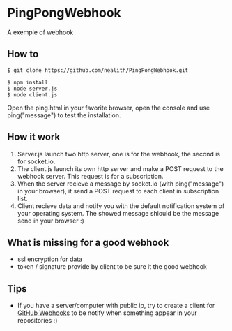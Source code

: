 # PingPongWebhook

A exemple of webhook

## How to

    $ git clone https://github.com/nealith/PingPongWebhook.git

    $ npm install
    $ node server.js
    $ node client.js

Open the ping.html in your favorite browser, open the console and use ping("message") to test the installation.

## How it work

1. Server.js launch two http server, one is for the webhook, the second is for socket.io.
2. The client.js launch its own http server and make a POST request to the webhook server. This request is for a subscription.
3. When the server recieve a message by socket.io (with ping("message") in your browser), it send a POST request to each client in subscription list.
4. Client recieve data and notify you with the default notification system of your operating system. The showed message shlould be the message send in your browser :)

## What is missing for a good webhook

- ssl encryption for data
- token / signature provide by client to be sure it the good webhook

## Tips

- If you have a server/computer with public ip, try to create a client for [GitHub Webhooks](https://developer.github.com/webhooks/) to be notify when something appear in your repositories :)
